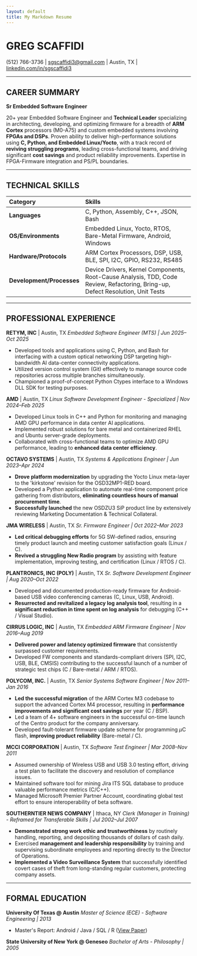 ```yaml
---
layout: default
title: My Markdown Resume
---
```

# GREG SCAFFIDI
(512) 766-3736 | [sgscaffidi3@gmail.com](mailto:sgscaffidi3@gmail.com) | Austin, TX | [linkedin.com/in/sgscaffidi3](https://linkedin.com/in/sgscaffidi3)

---

## CAREER SUMMARY
**Sr Embedded Software Engineer**

20+ year Embedded Software Engineer and **Technical Leader** specializing in architecting, developing, and optimizing firmware for a breadth of **ARM Cortex** processors (M0-A75) and custom embedded systems involving **FPGAs and DSPs**. Proven ability to deliver high-performance solutions using **C, Python, and Embedded Linux/Yocto**, with a track record of **reviving struggling programs**, leading cross-functional teams, and driving significant **cost savings** and product reliability improvements. Expertise in FPGA-Firmware integration and PS/PL boundaries.

---

## TECHNICAL SKILLS

| Category | Skills |
| :--- | :--- |
| **Languages** | C, Python, Assembly, C++, JSON, Bash |
| **OS/Environments** | Embedded Linux, Yocto, RTOS, Bare-Metal Firmware, Android, Windows |
| **Hardware/Protocols** | ARM Cortex Processors, DSP, USB, BLE, SPI, I2C, GPIO, RS232, RS485 |
| **Development/Processes** | Device Drivers, Kernel Components, Root-Cause Analysis, TDD, Code Review, Refactoring, Bring-up, Defect Resolution, Unit Tests |

---

## PROFESSIONAL EXPERIENCE

**RETYM, INC** | Austin, TX
*Embedded Software Engineer (MTS) | Jun 2025–Oct 2025*
* Developed tools and applications using C, Python, and Bash for interfacing with a custom optical networking DSP targeting high-bandwidth AI data-center connectivity applications.
* Utilized version control system (Git) effectively to manage source code repositories across multiple branches simultaneously.
* Championed a proof-of-concept Python Ctypes interface to a Windows DLL SDK for testing purposes.

**AMD** | Austin, TX
*Linux Software Development Engineer - Specialized | Nov 2024–Feb 2025*
* Developed Linux tools in C++ and Python for monitoring and managing AMD GPU performance in data center AI applications.
* Implemented robust solutions for bare metal and containerized RHEL and Ubuntu server-grade deployments.
* Collaborated with cross-functional teams to optimize AMD GPU performance, leading to **enhanced data center efficiency**.

**OCTAVO SYSTEMS** | Austin, TX
*Systems & Applications Engineer | Jun 2023–Apr 2024*
* **Drove platform modernization** by upgrading the Yocto Linux meta-layer to the 'kirkstone' revision for the OSD32MP1-RED board.
* Developed a Python application to automate real-time component price gathering from distributors, **eliminating countless hours of manual procurement time**.
* **Successfully launched** the new OSDZU3 SiP product line by extensively reviewing Marketing Documentation & Technical Collateral.

**JMA WIRELESS** | Austin, TX
*Sr. Firmware Engineer | Oct 2022–Mar 2023*
* **Led critical debugging efforts** for 5G SW-defined radios, ensuring timely product launch and meeting customer satisfaction goals (Linux / C).
* **Revived a struggling New Radio program** by assisting with feature implementation, improving testing, and certification (Linux / RTOS / C).

**PLANTRONICS, INC (POLY)** | Austin, TX
*Sr. Software Development Engineer | Aug 2020–Oct 2022*
* Developed and documented production-ready firmware for Android-based USB video conferencing cameras (C, Linux, USB, Android).
* **Resurrected and revitalized a legacy log analysis tool**, resulting in a **significant reduction in time spent on log analysis** for debugging (C++ / Visual Studio).

**CIRRUS LOGIC, INC** | Austin, TX
*Embedded ARM Firmware Engineer | Nov 2016–Aug 2019*
* **Delivered power and latency optimized firmware** that consistently surpassed customer requirements.
* Developed FW components and standards-compliant drivers (SPI, I2C, USB, BLE, CMSIS) contributing to the successful launch of a number of strategic test chips (C / Bare-metal / ARM / RTOS).

**POLYCOM, INC.** | Austin, TX
*Senior Systems Software Engineer | Nov 2011–Jan 2016*
* **Led the successful migration** of the ARM Cortex M3 codebase to support the advanced Cortex M4 processor, resulting in **performance improvements and significant cost savings** per year (C / BSP).
* Led a team of 4+ software engineers in the successful on-time launch of the Centro product for the company anniversary.
* Developed fault-tolerant firmware update scheme for programming $\mu$C flash, **improving product reliability** (Bare-metal / C).

**MCCI CORPORATION** | Austin, TX
*Software Test Engineer | Mar 2008–Nov 2011*
* Assumed ownership of Wireless USB and USB 3.0 testing effort, driving a test plan to facilitate the discovery and resolution of compliance issues.
* Maintained software tool for mining Jira ITS SQL database to produce valuable performance metrics (C/C++).
* Managed Microsoft Premier Partner Account, coordinating global test effort to ensure interoperability of beta software.

**SOUTHERNTIER NEWS COMPANY** | Ithaca, NY
*Clerk (Manager in Training) - *Reframed for Transferable Skills* | Jul 2002–Jul 2007*
* **Demonstrated strong work ethic and trustworthiness** by routinely handling, reporting, and depositing thousands of dollars of cash daily.
* Exercised **management and leadership responsibility** by training and supervising subordinate employees and reporting directly to the Director of Operations.
* **Implemented a Video Surveillance System** that successfully identified covert cases of theft from long-standing regular customers, protecting company assets.

---

## FORMAL EDUCATION

**University Of Texas @ Austin**
*Master of Science (ECE) - Software Engineering | 2013*
* Master's Report: Android / Java / SQL / R ([View Paper](http://hdl.handle.net/2152/22713))

**State University of New York @ Geneseo**
*Bachelor of Arts - Philosophy | 2005*
